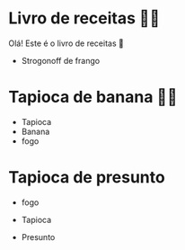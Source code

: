 # Livro de receitas :man_cook:

Olá! Este é o livro de receitas :wave:

- Strogonoff de frango

# Tapioca de banana :man_cook:

- Tapioca
- Banana
- fogo

# Tapioca de presunto
- fogo

- Tapioca

- Presunto
